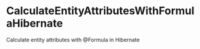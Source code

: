 # CalculateEntityAttributesWithFormulaHibernate

Calculate entity attributes with @Formula in Hibernate
